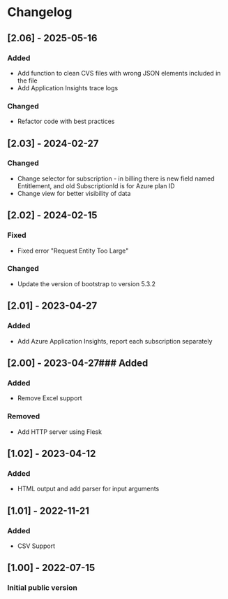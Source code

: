 # Changelog

## [2.06] - 2025-05-16
### Added
- Add function to clean CVS files with wrong JSON elements included in the file
- Add Application Insights trace logs

### Changed
- Refactor code with best practices

## [2.03] - 2024-02-27
### Changed
- Change selector for subscription - in billing there is new field named Entitlement, and old SubscriptionId is for Azure plan ID
- Change view for better visibility of data

## [2.02] - 2024-02-15
### Fixed
- Fixed error "Request Entity Too Large"

### Changed
- Update the version of bootstrap to version 5.3.2

## [2.01] - 2023-04-27
### Added
- Add Azure Application Insights, report each subscription separately

## [2.00] - 2023-04-27### Added
### Added
- Remove Excel support
### Removed
- Add HTTP server using Flesk

## [1.02] - 2023-04-12
### Added
- HTML output and add parser for input arguments

## [1.01] - 2022-11-21
### Added
- CSV Support

## [1.00] - 2022-07-15
### Initial public version


